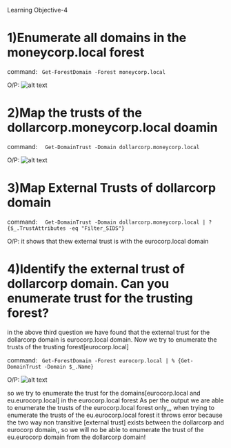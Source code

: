 Learning Objective-4

# **1)Enumerate all domains in the moneycorp.local forest**

command:
``` Get-ForestDomain -Forest moneycorp.local```

O/P:
![alt text](image-7.png)

# **2)Map the trusts of the dollarcorp.moneycorp.local doamin**

command:
```  Get-DomainTrust -Domain dollarcorp.moneycorp.local```

O/P:
![alt text](image-8.png)

# **3)Map External Trusts of dollarcorp domain**

command:
```  Get-DomainTrust -Domain dollarcorp.moneycorp.local | ? {$_.TrustAttributes -eq "Filter_SIDS"}```

O/P:
it shows that thew external trust is with the eurocorp.local domain

# **4)Identify the external trust of dollarcorp domain. Can you enumerate trust for the trusting forest?**

in the above third question we have found that the external trust for the dollarcorp domain is eurocorp.local domain.
Now we try to enumerate the trusts of the trusting forest[eurocorp.local]

command:
``` Get-ForestDomain -Forest eurocorp.local | % {Get-DomainTrust -Domain $_.Name}```

O/P:
![alt text](image-9.png)

so we try to enumerate the trust for the domains[eurocorp.local and eu.eurocorp.local] in the eurocorp.local forest
As per the output we are able to enumerate the trusts of the eurocorp.local forest only,,, when trying to enumerate the trusts of the eu.eurocorp.local forest it throws error because the two way non transitive [external trust] exists between the dollarcorp and eurocorp domain,, so we will no be able to enumerate the trust of the eu.eurocorp domain from the dollarcorp domain!